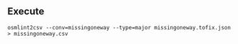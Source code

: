 ## Execute 

```
osmlint2csv --conv=missingoneway --type=major missingoneway.tofix.json > missingoneway.csv

```